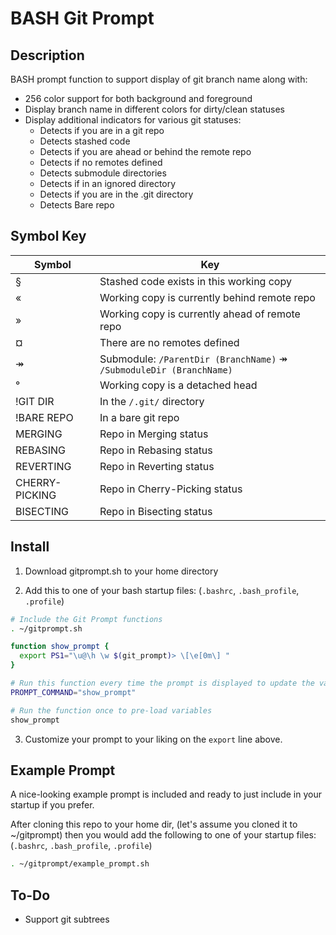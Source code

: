 # BASH Git Prompt

## Description

BASH prompt function to support display of git branch name along with:
- 256 color support for both background and foreground
- Display branch name in different colors for dirty/clean statuses
- Display additional indicators for various git statuses:
  - Detects if you are in a git repo
  - Detects stashed code
  - Detects if you are ahead or behind the remote repo
  - Detects if no remotes defined
  - Detects submodule directories
  - Detects if in an ignored directory
  - Detects if you are in the .git directory
  - Detects Bare repo



## Symbol Key

| Symbol         | Key                                                                 |
|----------------|---------------------------------------------------------------------|
| §              | Stashed code exists in this working copy                            |
| «              | Working copy is currently behind remote repo                        |
| »              | Working copy is currently ahead of remote repo                      |
| ¤              | There are no remotes defined                                        |
| ↠              | Submodule: `/ParentDir (BranchName)` ↠ `/SubmoduleDir (BranchName)` |
| °              | Working copy is a detached head                                     |
| !GIT DIR       | In the `/.git/` directory                                           |
| !BARE REPO     | In a bare git repo                                                  |
| MERGING        | Repo in Merging status                                              |
| REBASING       | Repo in Rebasing status                                             |
| REVERTING      | Repo in Reverting status                                            |
| CHERRY-PICKING | Repo in Cherry-Picking status                                       |
| BISECTING      | Repo in Bisecting status                                            |



## Install

1) Download gitprompt.sh to your home directory

2) Add this to one of your bash startup files: (`.bashrc`, `.bash_profile`, `.profile`)

```bash
# Include the Git Prompt functions
. ~/gitprompt.sh

function show_prompt {
  export PS1="\u@\h \w $(git_prompt)> \[\e[0m\] "
}

# Run this function every time the prompt is displayed to update the variables
PROMPT_COMMAND="show_prompt"

# Run the function once to pre-load variables
show_prompt
```

3) Customize your prompt to your liking on the `export` line above.


## Example Prompt

A nice-looking example prompt is included and ready to just include in your startup if you prefer.

After cloning this repo to your home dir, (let's assume you cloned it to ~/gitprompt) then you would add
the following to one of your startup files: (`.bashrc`, `.bash_profile`, `.profile`)

```bash
. ~/gitprompt/example_prompt.sh
```


## To-Do

- Support git subtrees
